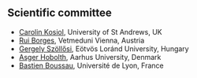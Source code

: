 ## Scientific committee

* [Carolin Kosiol](https://risweb.st-andrews.ac.uk/portal/en/persons/carolin-kosiol(c9f40ab1-9f6d-4739-b827-f572db24bbd5).html), University of St Andrews, UK
* [Rui Borges](https://www.researchgate.net/profile/Rui_Borges4), Vetmeduni Vienna, Austria
* [Gergely Szöllősi](http://ssolo.web.elte.hu/), Eötvös Loránd University, Hungary
* [Asger Hobolth](https://pure.au.dk/portal/en/persons/asger-hobolth(8d387f4e-86e9-4405-a50d-1e5a6efd97d8).html), Aarhus University, Denmark
* [Bastien Boussau](https://lbbe.univ-lyon1.fr/-Boussau-Bastien-.html?lang=fr), Université de Lyon, France